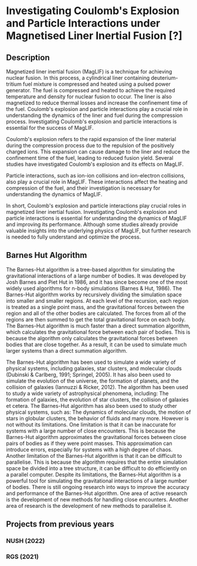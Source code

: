 # Investigating Coulomb's Explosion and Particle Interactions under Magnetised Liner Inertial Fusion [?]

## Description
Magnetized liner inertial fusion (MagLIF) is a technique for achieving nuclear fusion. In this process, a cylindrical liner containing deuterium-tritium fuel mixture is compressed and heated using a pulsed power generator. The fuel is compressed and heated to achieve the required temperature and density for nuclear fusion to occur. The liner is also magnetized to reduce thermal losses and increase the confinement time of the fuel. Coulomb's explosion and particle interactions play a crucial role in understanding the dynamics of the liner and fuel during the compression process. Investigating Coulomb's explosion and particle interactions is essential for the success of MagLIF.

Coulomb's explosion refers to the rapid expansion of the liner material during the compression process due to the repulsion of the positively charged ions. This expansion can cause damage to the liner and reduce the confinement time of the fuel, leading to reduced fusion yield. Several studies have investigated Coulomb's explosion and its effects on MagLIF.

Particle interactions, such as ion-ion collisions and ion-electron collisions, also play a crucial role in MagLIF. These interactions affect the heating and compression of the fuel, and their investigation is necessary for understanding the dynamics of MagLIF.

In short, Coulomb's explosion and particle interactions play crucial roles in magnetized liner inertial fusion. Investigating Coulomb's explosion and particle interactions is essential for understanding the dynamics of MagLIF and improving its performance. Although some studies already provide valuable insights into the underlying physics of MagLIF, but further research is needed to fully understand and optimize the process.

## Barnes Hut Algorithm
The Barnes-Hut algorithm is a tree-based algorithm for simulating the gravitational interactions of a large number of bodies. It was developed by Josh Barnes and Piet Hut in 1986, and it has since become one of the most widely used algorithms for n-body simulations (Barnes & Hut, 1986). The Barnes-Hut algorithm works by recursively dividing the simulation space into smaller and smaller regions. At each level of the recursion, each region is treated as a single point mass, and the gravitational forces between the region and all of the other bodies are calculated. The forces from all of the regions are then summed to get the total gravitational force on each body. The Barnes-Hut algorithm is much faster than a direct summation algorithm, which calculates the gravitational force between each pair of bodies. This is because the algorithm only calculates the gravitational forces between bodies that are close together. As a result, it can be used to simulate much larger systems than a direct summation algorithm.

The Barnes-Hut algorithm has been used to simulate a wide variety of physical systems, including galaxies, star clusters, and molecular clouds (Dubinski & Carlberg, 1991; Springel, 2005). It has also been used to simulate the evolution of the universe, the formation of planets, and the collision of galaxies (Iannuzzi & Ricker, 2012). The algorithm has been used to study a wide variety of astrophysical phenomena, including: The formation of galaxies, the evolution of star clusters, the collision of galaxies et cetera. The Barnes-Hut algorithm has also been used to study other physical systems, such as: The dynamics of molecular clouds, the motion of stars in globular clusters, the behavior of fluids and many more. However is not without its limitations. One limitation is that it can be inaccurate for systems with a large number of close encounters. This is because the Barnes-Hut algorithm approximates the gravitational forces between close pairs of bodies as if they were point masses. This approximation can introduce errors, especially for systems with a high degree of chaos. Another limitation of the Barnes-Hut algorithm is that it can be difficult to parallelise. This is because the algorithm requires that the entire simulation space be divided into a tree structure, it can be difficult to do efficiently on a parallel computer. Despite its limitations, the Barnes-Hut algorithm is a powerful tool for simulating the gravitational interactions of a large number of bodies. There is still ongoing research into ways to improve the accuracy and performance of the Barnes-Hut algorithm. One area of active research is the development of new methods for handling close encounters. Another area of research is the development of new methods to parallelise it.

## Projects from previous years

### NUSH (2022)

### RGS (2021)
